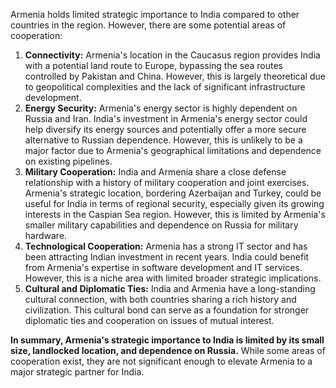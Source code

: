 Armenia holds limited strategic importance to India compared to other countries in the region. However, there are some potential areas of cooperation:

1. **Connectivity:** Armenia's location in the Caucasus region provides India with a potential land route to Europe, bypassing the sea routes controlled by Pakistan and China. However, this is largely theoretical due to geopolitical complexities and the lack of significant infrastructure development.
2. **Energy Security:** Armenia's energy sector is highly dependent on Russia and Iran. India's investment in Armenia's energy sector could help diversify its energy sources and potentially offer a more secure alternative to Russian dependence. However, this is unlikely to be a major factor due to Armenia's geographical limitations and dependence on existing pipelines.
3. **Military Cooperation:** India and Armenia share a close defense relationship with a history of military cooperation and joint exercises. Armenia's strategic location, bordering Azerbaijan and Turkey, could be useful for India in terms of regional security, especially given its growing interests in the Caspian Sea region. However, this is limited by Armenia's smaller military capabilities and dependence on Russia for military hardware.
4. **Technological Cooperation:** Armenia has a strong IT sector and has been attracting Indian investment in recent years. India could benefit from Armenia's expertise in software development and IT services. However, this is a niche area with limited broader strategic implications.
5. **Cultural and Diplomatic Ties:** India and Armenia have a long-standing cultural connection, with both countries sharing a rich history and civilization. This cultural bond can serve as a foundation for stronger diplomatic ties and cooperation on issues of mutual interest.

**In summary, Armenia's strategic importance to India is limited by its small size, landlocked location, and dependence on Russia.** While some areas of cooperation exist, they are not significant enough to elevate Armenia to a major strategic partner for India. 
